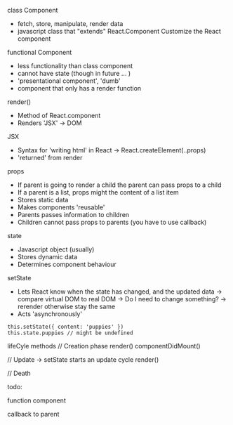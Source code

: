 class Component
- fetch, store, manipulate, render data
- javascript class that "extends" React.Component 
Customize the React component

functional Component
- less functionality than class component
- cannot have state (though in future ... )
- 'presentational component', 'dumb'
- component that only has a render function

render()
- Method of React.component
- Renders 'JSX' -> DOM

JSX
- Syntax for 'writing html' in React <html></html> -> React.createElement(..props)
- 'returned' from render

props
- If parent is going to render a child the parent can pass props to a child
- If a parent is a list, props might the content of a list item
- Stores static data
- Makes components 'reusable' 
- Parents passes information to children
- Children cannot pass props to parents (you have to use callback)

state
- Javascript object (usually) 
- Stores dynamic data
- Determines component behaviour

setState
- Lets React know when the state has changed, and the updated data 
-> compare virtual DOM to real DOM -> Do I need to change something? 
-> rerender otherwise stay the same
- Acts 'asynchronously'
```
this.setState({ content: 'puppies' })
this.state.puppies // might be undefined
```

lifeCyle methods
// Creation phase
render()
componentDidMount()

// Update -> setState starts an update cycle
render()

// Death

todo:

function component
<DogBreedImages dog={dog}>


callback to parent